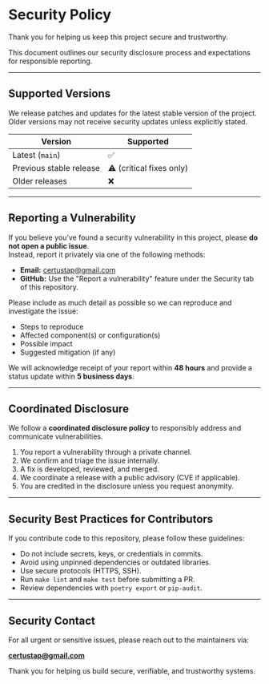 # Security Policy

Thank you for helping us keep this project secure and trustworthy.

This document outlines our security disclosure process and expectations for responsible reporting.

---

## Supported Versions

We release patches and updates for the latest stable version of the project.  
Older versions may not receive security updates unless explicitly stated.

| Version | Supported |
|----------|------------|
| Latest (`main`) | ✅ |
| Previous stable release | ⚠️ (critical fixes only) |
| Older releases | ❌ |

---

## Reporting a Vulnerability

If you believe you’ve found a security vulnerability in this project, please **do not open a public issue**.  
Instead, report it privately via one of the following methods:

- **Email:** certustap@gmail.com  
- **GitHub:** Use the "Report a vulnerability" feature under the Security tab of this repository.

Please include as much detail as possible so we can reproduce and investigate the issue:
- Steps to reproduce
- Affected component(s) or configuration(s)
- Possible impact
- Suggested mitigation (if any)

We will acknowledge receipt of your report within **48 hours** and provide a status update within **5 business days**.

---

## Coordinated Disclosure

We follow a **coordinated disclosure policy** to responsibly address and communicate vulnerabilities.

1. You report a vulnerability through a private channel.  
2. We confirm and triage the issue internally.  
3. A fix is developed, reviewed, and merged.  
4. We coordinate a release with a public advisory (CVE if applicable).  
5. You are credited in the disclosure unless you request anonymity.

---

## Security Best Practices for Contributors

If you contribute code to this repository, please follow these guidelines:

- Do not include secrets, keys, or credentials in commits.  
- Avoid using unpinned dependencies or outdated libraries.  
- Use secure protocols (HTTPS, SSH).  
- Run `make lint` and `make test` before submitting a PR.  
- Review dependencies with `poetry export` or `pip-audit`.

---

## Security Contact

For all urgent or sensitive issues, please reach out to the maintainers via:

**certustap@gmail.com**

Thank you for helping us build secure, verifiable, and trustworthy systems.
